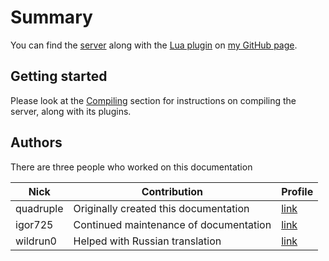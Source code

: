 # Summary

You can find the [server](https://github.com/igor725/cserver) along with the [Lua plugin](https://github.com/igor725/cs-lua) on [my GitHub page](https://github.com/igor725).

## Getting started
Please look at the [Compiling](./Compilation.md) section for instructions on compiling the server, along with its plugins.

## Authors

There are three people who worked on this documentation

| Nick      | Contribution                           | Profile                                |
|-----------|----------------------------------------|----------------------------------------|
| quadruple | Originally created this documentation  | [link](https://github.com/quad-damage) |
| igor725   | Continued maintenance of documentation | [link](https://github.com/igor725)     |
| wildrun0  | Helped with Russian translation        | [link](https://github.com/wildrun0)    |
